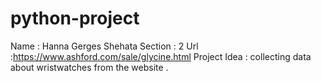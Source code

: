 # python-project
Name : Hanna Gerges Shehata
Section : 2
Url :https://www.ashford.com/sale/glycine.html
Project Idea : collecting data about wristwatches from the website .
